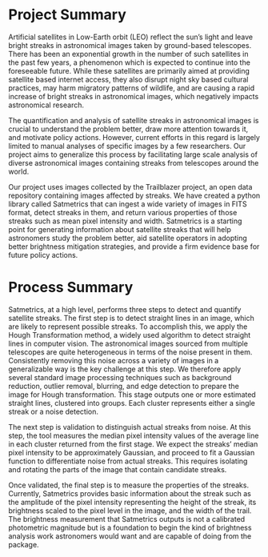 Project Summary
==========

Artificial satellites in Low-Earth orbit (LEO) reflect the sun’s light and leave bright streaks in astronomical images taken by ground-based telescopes. There has been an exponential growth in the number of such satellites in the past few years, a phenomenon which is expected to continue into the foreseeable future. While these satellites are primarily aimed at providing satellite based internet access, they also disrupt night sky based cultural practices, may harm migratory patterns of wildlife, and are causing a rapid increase of bright streaks in astronomical images, which negatively impacts astronomical research. 

The quantification and analysis of satellite streaks in astronomical images is crucial to understand the problem better, draw more attention towards it, and motivate policy actions. However, current efforts in this regard is largely limited to manual analyses of specific images by a few researchers. Our project aims to generalize this process by facilitating large scale analysis of diverse astronomical images containing streaks from telescopes around the world. 

Our project uses images collected by the Trailblazer project, an open data repository containing images affected by streaks. We have created a python library called Satmetrics that can ingest a wide variety of images in FITS format, detect streaks in them, and return various properties of those streaks such as mean pixel intensity and width. Satmetrics is a starting point for generating information about satellite streaks that will help astronomers study the problem better, aid satellite operators in adopting better brightness mitigation strategies, and provide a firm evidence base for future policy actions. 

Process Summary
===============

Satmetrics, at a high level, performs three steps to detect and quantify satellite streaks. The first step is to detect straight lines in an image, which are likely to represent possible streaks. To accomplish this, we apply the Hough Transformation method, a widely used algorithm to detect straight lines in computer vision. The astronomical images sourced from multiple telescopes are quite heterogeneous in terms of the noise present in them. Consistently removing this noise across a variety of images in a generalizable way is the key challenge at this step. We therefore apply several standard image processing techniques such as background reduction, outlier removal, blurring, and edge detection to prepare the image for Hough transformation. This stage outputs one or more estimated straight lines, clustered into groups. Each cluster represents either a single streak or a noise detection.

The next step is validation to distinguish actual streaks from noise. At this step, the tool measures the median pixel intensity values of the average line in each cluster returned from the first stage. We expect the streaks’ median pixel intensity to be approximately Gaussian, and proceed to fit a Gaussian function to differentiate noise from actual streaks. This requires isolating and rotating the parts of the image that contain candidate streaks. 

Once validated, the final step is to measure the properties of the streaks. Currently, Satmetrics provides basic information about the streak such as the amplitude of the pixel intensity representing the height of the streak, its brightness scaled to the pixel level in the image, and the width of the trail. The brightness measurement that Satmetrics outputs is not a calibrated photometric magnitude but is a foundation to begin the kind of brightness analysis work astronomers would want and are capable of doing from the package. 

